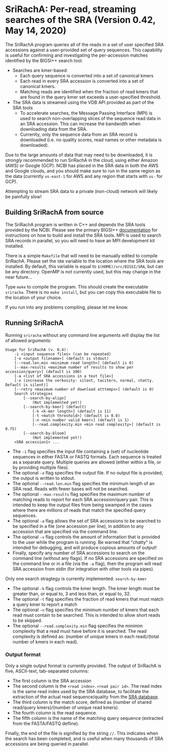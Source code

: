 # SriRachA: Per-read, streaming searches of the SRA (Version 0.42, May 14, 2020)

The SriRachA program queries all of the reads in a set of user specified SRA accessions against a user-provided set of query sequences. This capability is useful for confirming and investigating the per-accession matches identified by the BIGSI++ search tool.

- Searches are kmer-based:
  - Each query sequence is converted into a set of canonical kmers
  - Each read in every SRA accession is converted into a set of canonical kmers.
  - Matching reads are identified when the fraction of read kmers that are found in the query kmer set exceeds a user-specified threshold.
- The SRA data is streamed using the VDB API provided as part of the SRA tools
  - To accelerate searches, the Message Passing Interface (MPI) is used to search non-overlapping slices of the sequence read data in an SRA accession. This can increase the bandwidth when downloading data from the SRA.
  - Currenlty, only the sequence data from an SRA record is downloaded (i.e. no quality scores, read names or other metadata is downloaded).

Due to the large amounts of data that may need to be downloaded, it is *strongly* recommended to run SriRachA in the cloud, using either Amazon (AWS) or Google (GCP). NCBI has placed in the SRA data in both the AWS and Google clouds, and you should make sure to run in the same region as the data (currently `us-east-1` for AWS and any region that starts with `us-` for GCP).

Attempting to stream SRA data to a private (non-cloud) network will likely be painfully slow!

## Building SriRachA from source

The SriRachA program is written in C++ and depends the SRA tools provided by the NCBI. Please see the primary BIGSI++ [documentation](https://github.com/LANL-Bioinformatics/BIGSI-plus-plus/blob/master/README.md) for instructions on how to build and install the SRA tools. MPI is used to search SRA records in parallel, so you will need to have an MPI development kit installed.

There is a simple `Makefile` that will need to be manually edited to compile SriRachA. Please set the `SRA` variable to the location where the SRA tools are installed. By default, this variable is equal to `$(HOME)/src/BIGSI/SRA`, but can be any directory. OpenMP is *not* currently used, but this may change in the near future...

Type `make` to compile the program. This should create the executable `sriracha`. There is no `make install`, but you can copy this executable file to the location of your choice.

If you run into any problems compiling, please let me know.

## Running SriRachA

Running `sriracha` without any command line arguments will display the list of allowed arguments:

```
Usage for SriRachA (v. 0.4):
	-i <input sequence files> (can be repeated)
	[-o <output filename>] (default is stdout)
	[--read.len.min <minimum read length>] (default is 0)
	[--max-results <maximum number of results to show per accession/query>] (default is 100)
	[-a <list of SRA accessions in a text file>]
	[-v (increase the verbosity: silent, tacitern, normal, chatty. Default is silent)]
	[--retry <maximum number of download atttemps>] (default is 0)
	Search strategies
		[--search-by-align]
			(Not implemented yet!)
		[--search-by-kmer] (default)
			[-k <k-mer length>] (default is 11)
			[-t <match threshold>] (default is 0.8)
			[-n <min number valid kmer>] (default is 1)
			[--read.complexity.min <min read complexity>] (default is 0.75)
		[--search-by-bloom]
			(Not implemented yet!)
	<SRA accession1> ...
```

- The `-i` flag specifies the input file containing a (set) of nucleotide sequences in either FASTA or FASTQ formats. Each sequence is treated as a separate query. Multiple queries are allowed (either within a file, or by providing multiple files).
- The optional `-o` flag specifies the output file. If no output file is provided, the output is written to stdout.
- The optional `--read.len.min` flag specifies the minimum length of an SRA read. Reads with fewer bases will not be searched.
- The optional `--max-results` flag specifies the maximum number of matching reads to report for each SRA accession/query pair. This is intended to keep the output files from being swamped in the cases where there are millions of reads that match the specified query sequences.
- The optional `-a` flag allows the set of SRA accessions to be searched to be specified in a file (one accession per line), in addition to any accession that are specified via the command line.
- The optional `-v` flag controls the amount of information that is provided to the user while the program is running. Be warned that "chatty" is intended for debugging, and will produce copious amounts of output!
- Finally, specify any number of SRA accessions to search on the command line (without any flags). If no SRA accessions are specified on the command line or in a file (via the `-a` flag), then the program will read SRA accession from stdin (for integration with other tools via pipes).

Only one search stragtegy is currently implemented: `search-by-kmer`
- The optional `-k` flag controls the kmer length. The kmer length must be greater than, or equal to, 3 and less than, or equal to, 32.
- The optional `-t` flag specifies the fraction of read kmers that must match a query kmer to report a match
- The optional `-n` flag specifies the minimum number of kmers that each read must contain to be searched. This is intended to allow short reads to be skipped.
- The optional `--read.complexity.min` flag specifies the minimim complexity that a read must have before it is searched. The read complexity is defined as: (number of unique kmers in each read)/(total number of kmers in each read).

### Output format

Only a single output format is currently provided. The output of SriRachA is five, ASCII-text, tab-separated columns:
- The first column is the SRA accession
- The second column is the `<read index>.<read pair id>`. The read index is the same read index used by the SRA database, to facilitate the extraction of the actual read sequence/quality from the [SRA database](https://trace.ncbi.nlm.nih.gov/Traces/sra/).
- The third column is the match score, defined as (number of shared read/query kmers)/(number of unique read kmers).
- The fourth column is the read sequence.
- The fifth column is the name of the matching query sequence (extracted from the FASTA/FASTQ defline).

Finally, the end of the file is signified by the string `//`. This indicates when the search has been completed, and is useful when many thousands of SRA accessions are being queried in parallel.
